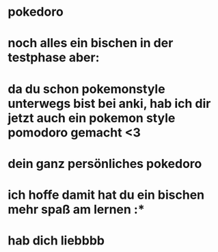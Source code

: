 # pokedoro

# noch alles ein bischen in der testphase aber:

# da du schon pokemonstyle unterwegs bist bei anki, hab ich dir jetzt auch ein pokemon style pomodoro gemacht <3
# dein ganz persönliches pokedoro
# ich hoffe damit hat du ein bischen mehr spaß am lernen :*

# hab dich liebbbb 
